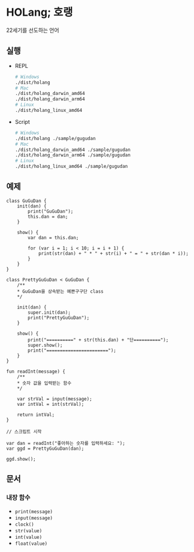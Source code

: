 # HOLang; 호랭
22세기를 선도하는 언어

## 실행
* REPL
    ```sh
    # Windows
    ./dist/holang
    # Mac
    ./dist/holang_darwin_amd64
    ./dist/holang_darwin_arm64
    # Linux
    ./dist/holang_linux_amd64
    ```
* Script
    ```sh
    # Windows
    ./dist/holang ./sample/gugudan
    # Mac
    ./dist/holang_darwin_amd64 ./sample/gugudan
    ./dist/holang_darwin_arm64 ./sample/gugudan
    # Linux
    ./dist/holang_linux_amd64 ./sample/gugudan
    ```

## 예제
```holang
class GuGuDan {
    init(dan) {
        print("GuGuDan");
        this.dan = dan;
    }

    show() {
        var dan = this.dan;

        for (var i = 1; i < 10; i = i + 1) {
            print(str(dan) + " * " + str(i) + " = " + str(dan * i));
        }
    }
}

class PrettyGuGuDan < GuGuDan {
    /**
    * GuGuDan을 상속받는 예쁜구구단 class
    */

    init(dan) {
        super.init(dan);
        print("PrettyGuGuDan");
    }

    show() {
        print("==========" + str(this.dan) + "단==========");
        super.show();
        print("=======================");
    }
}

fun readInt(message) {
    /**
    * 숫자 값을 입력받는 함수
    */

    var strVal = input(message);
    var intVal = int(strVal);

    return intVal;
}

// 스크립트 시작

var dan = readInt("좋아하는 숫자를 입력하세요: ");
var ggd = PrettyGuGuDan(dan);

ggd.show();
```

## 문서
### 내장 함수
* `print(message)`
* `input(message)`
* `clock()`
* `str(value)`
* `int(value)`
* `float(value)`
